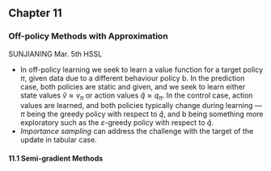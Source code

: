 ## Chapter 11

### Off-policy Methods with Approximation

SUNJIANING Mar. 5th  HSSL

- In off-policy learning we seek to learn a value function for a target policy $\pi$, given data due to a different behaviour policy b. In the prediction case, both policies are static and given, and we seek to learn either state values $\hat v\approx v_\pi$ or action values $\hat q \approx q_\pi$. In the control case, action values are learned, and both policies typically change during learning — $\pi$ being the greedy policy with respect to $\hat q$, and b being something more exploratory such as the $\varepsilon$-greedy policy with respect to $\hat q$.
- *Importance sampling* can address the challenge with the target of the update in tabular case. 

#### 11.1 Semi-gradient Methods

